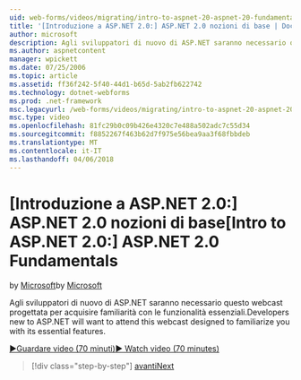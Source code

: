 ```yaml
---
uid: web-forms/videos/migrating/intro-to-aspnet-20-aspnet-20-fundamentals
title: '[Introduzione a ASP.NET 2.0:] ASP.NET 2.0 nozioni di base | Documenti Microsoft'
author: microsoft
description: Agli sviluppatori di nuovo di ASP.NET saranno necessario questo webcast progettata per acquisire familiarità con le funzionalità essenziali.
ms.author: aspnetcontent
manager: wpickett
ms.date: 07/25/2006
ms.topic: article
ms.assetid: ff36f242-5f40-44d1-b65d-5ab2fb622742
ms.technology: dotnet-webforms
ms.prod: .net-framework
msc.legacyurl: /web-forms/videos/migrating/intro-to-aspnet-20-aspnet-20-fundamentals
msc.type: video
ms.openlocfilehash: 81fc29b0c09b426e4320c7e488a502adc7c55d34
ms.sourcegitcommit: f8852267f463b62d7f975e56bea9aa3f68fbbdeb
ms.translationtype: MT
ms.contentlocale: it-IT
ms.lasthandoff: 04/06/2018
---
```

<a name="intro-to-aspnet-20-aspnet-20-fundamentals"></a><span data-ttu-id="95d97-103">[Introduzione a ASP.NET 2.0:] ASP.NET 2.0 nozioni di base</span><span class="sxs-lookup"><span data-stu-id="95d97-103">[Intro to ASP.NET 2.0:] ASP.NET 2.0 Fundamentals</span></span>
====================
<span data-ttu-id="95d97-104">by [Microsoft](https://github.com/microsoft)</span><span class="sxs-lookup"><span data-stu-id="95d97-104">by [Microsoft](https://github.com/microsoft)</span></span>

<span data-ttu-id="95d97-105">Agli sviluppatori di nuovo di ASP.NET saranno necessario questo webcast progettata per acquisire familiarità con le funzionalità essenziali.</span><span class="sxs-lookup"><span data-stu-id="95d97-105">Developers new to ASP.NET will want to attend this webcast designed to familiarize you with its essential features.</span></span>

[<span data-ttu-id="95d97-106">&#9654;Guardare video (70 minuti)</span><span class="sxs-lookup"><span data-stu-id="95d97-106">&#9654; Watch video (70 minutes)</span></span>](https://channel9.msdn.com/Blogs/ASP-NET-Site-Videos/intro-to-aspnet-20-aspnet-20-fundamentals)

> [!div class="step-by-step"]
> [<span data-ttu-id="95d97-107">avanti</span><span class="sxs-lookup"><span data-stu-id="95d97-107">Next</span></span>](intro-to-aspnet-20-user-interface-elements.md)
